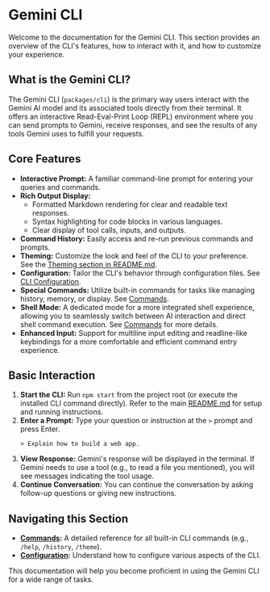 # Gemini CLI

Welcome to the documentation for the Gemini CLI. This section provides an overview of the CLI's features, how to interact with it, and how to customize your experience.

## What is the Gemini CLI?

The Gemini CLI (`packages/cli`) is the primary way users interact with the Gemini AI model and its associated tools directly from their terminal. It offers an interactive Read-Eval-Print Loop (REPL) environment where you can send prompts to Gemini, receive responses, and see the results of any tools Gemini uses to fulfill your requests.

## Core Features

- **Interactive Prompt:** A familiar command-line prompt for entering your queries and commands.
- **Rich Output Display:**
  - Formatted Markdown rendering for clear and readable text responses.
  - Syntax highlighting for code blocks in various languages.
  - Clear display of tool calls, inputs, and outputs.
- **Command History:** Easily access and re-run previous commands and prompts.
- **Theming:** Customize the look and feel of the CLI to your preference. See the [Theming section in README.md](../../README.md#theming).
- **Configuration:** Tailor the CLI's behavior through configuration files. See [CLI Configuration](./configuration.md).
- **Special Commands:** Utilize built-in commands for tasks like managing history, memory, or display. See [Commands](./commands.md).
- **Shell Mode:** A dedicated mode for a more integrated shell experience, allowing you to seamlessly switch between AI interaction and direct shell command execution. See [Commands](./commands.md#shell-mode-shell) for more details.
- **Enhanced Input:** Support for multiline input editing and readline-like keybindings for a more comfortable and efficient command entry experience.

## Basic Interaction

1.  **Start the CLI:** Run `npm start` from the project root (or execute the installed CLI command directly). Refer to the main [README.md](../../README.md) for setup and running instructions.
2.  **Enter a Prompt:** Type your question or instruction at the `>` prompt and press Enter.
    ```
    > Explain how to build a web app.
    ```
3.  **View Response:** Gemini's response will be displayed in the terminal. If Gemini needs to use a tool (e.g., to read a file you mentioned), you will see messages indicating the tool usage.
4.  **Continue Conversation:** You can continue the conversation by asking follow-up questions or giving new instructions.

## Navigating this Section

- **[Commands](./commands.md):** A detailed reference for all built-in CLI commands (e.g., `/help`, `/history`, `/theme`).
- **[Configuration](./configuration.md):** Understand how to configure various aspects of the CLI.

This documentation will help you become proficient in using the Gemini CLI for a wide range of tasks.
